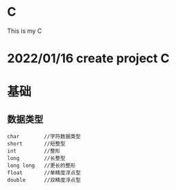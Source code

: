 # C
This is my C

# 2022/01/16 create project C

# 基础

## 数据类型
	char		//字符数据类型
	short		//短整型
	int			//整形
	long		//长整型
	long long	//更长的整形
	float		//单精度浮点型
	double		//双精度浮点型

